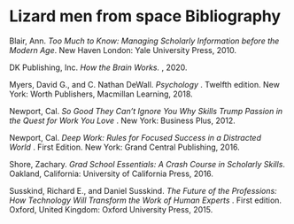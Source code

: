 # Lizard men from space Bibliography
Blair, Ann. _Too Much to Know: Managing Scholarly Information before the Modern Age_. New Haven London: Yale University Press, 2010.

DK Publishing, Inc. _How the Brain Works._ , 2020.

Myers, David G., and C. Nathan DeWall. _Psychology_ . Twelfth edition. New York: Worth Publishers, Macmillan Learning, 2018.

Newport, Cal. _So Good They Can’t Ignore You Why Skills Trump Passion in the Quest for Work You Love_ . New York: Business Plus, 2012.

Newport, Cal. _Deep Work: Rules for Focused Success in a Distracted World_ . First Edition. New York: Grand Central Publishing, 2016.

Shore, Zachary. _Grad School Essentials: A Crash Course in Scholarly Skills_. Oakland, California: University of California Press, 2016.

Susskind, Richard E., and Daniel Susskind. _The Future of the Professions: How Technology Will Transform the Work of Human Experts_ . First edition. Oxford, United Kingdom: Oxford University Press, 2015.